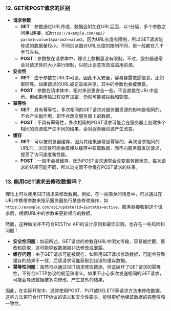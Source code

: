 ### 12. GET和POST请求的区别

- **请求参数**
  - **GET**：参数通过URL传递，数据会附加在URL后面，以`?`分隔，多个参数之间用`&`连接，如`https://example.com/api?param1=value1&param2=value2`。因为URL长度有限制，所以GET请求能传递的数据量较小。不同浏览器对URL长度的限制不同，但一般都在几千字节左右。
  - **POST**：参数放在请求体中，理论上数据量没有限制。不过，服务器通常会对请求体的大小进行限制，以防止恶意攻击或滥用资源。
- **安全性**
  - **GET**：由于参数在URL中可见，因此不太安全，容易暴露敏感信息，比如密码等。如果请求的URL被记录或共享，其中的参数也会被泄露。
  - **POST**：参数在请求体中，相对来说更安全一些，不会直接在URL中显示。但如果传输过程没有加密，仍然可能被拦截和窃取。
- **幂等性**
  - **GET**：具有幂等性，多次相同的GET请求对服务器资源的影响是相同的，不会产生副作用，即不会改变服务器上的数据。
  - **POST**：不具有幂等性，多次相同的POST请求可能会在服务器上创建多个相同的资源或产生不同的结果，会对服务器资源产生改变。
- **缓存**
  - **GET**：可以被浏览器缓存，因为其结果通常是幂等的，再次请求相同的URL时，浏览器可能会直接从缓存中获取数据，而不向服务器发送请求，提高了访问速度和性能。
  - **POST**：一般不会被缓存，因为POST请求通常会改变服务器状态，每次请求的结果可能不同，所以浏览器不会缓存POST请求的结果。

### 13. 能用GET请求去修改数据吗？

理论上可以使用GET请求来修改数据。例如，在一些简单的场景中，可以通过在URL中携带参数来指示服务器执行某些修改操作，如`https://example.com/api/update?id=1&status=active`，服务器接收到这个请求后，根据URL中的参数来更新相应的数据。

然而，这种做法并不符合RESTful API的设计原则和最佳实践，也存在一些风险和问题：

- **安全性问题**：如前所述，GET请求的参数在URL中明文传输，容易被拦截、篡改和窃取，这可能导致数据被非法修改或泄露。
- **缓存问题**：由于GET请求可能被缓存，如果用GET请求修改数据，可能会导致缓存的结果不一致，后续请求可能获取到错误的缓存数据。
- **幂等性问题**：虽然可以通过GET请求修改数据，但这破坏了GET请求的幂等性，不符合HTTP协议的规范和语义。如果不小心多次发送相同的GET请求，可能会导致数据被多次修改，产生意外的结果。

因此，在实际开发中，通常使用POST、PUT或DELETE等请求方法来修改数据，这些方法更符合HTTP协议的语义和安全性要求，能够更好地保证数据的完整性和一致性。
